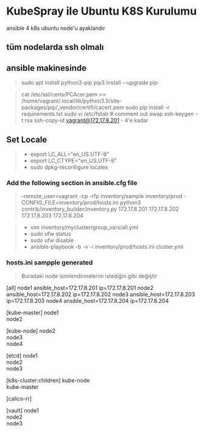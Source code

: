 # KubeSpray ile Ubuntu K8S Kurulumu

ansible 4 k8s ubuntu node'u ayaklandır

## tüm nodelarda ssh olmalı
## ansible makinesinde
>sudo apt install python3-pip
>pip3 install --upgrade pip

>cat /etc/ssl/certs/PCAcer.pem >> /home/vagrant/.local/lib/python3.5/site-packages/pip/_vendor/certifi/cacert.pem 
>sudo pip install -r requirements.txt
>sudo vi /etc/fstab # comment out swap
>ssh-keygen -t rsa
>ssh-copy-id vagrant@172.17.8.201 - 4'e kadar

## **Set Locale**
>- export LC_ALL="en_US.UTF-8"
>- export LC_CTYPE="en_US.UTF-8"
>- sudo dpkg-reconfigure locales
### Add the following section in ansible.cfg file
> -remote_user=vagrant
> -cp -rfp inventory/sample inventory/prod
> -CONFIG_FILE=inventory/prod/hosts.ini python3 contrib/inventory_builder/inventory.py 172.17.8.201 172.17.8.202 172.17.8.203 172.17.8.204
<!-- ### Change the value of the variable ‘boostrap_os’ from ‘none ’to ‘ubuntu’ in the file all.yml. -->
>- vim inventory/mycluster/group_vars/all.yml
>- sudo ufw status
>- sudo ufw disable
>- ansible-playbook -b -v -i inventory/prod/hosts.ini cluster.yml

### hosts.ini sampple generated
> Buradaki node isimlendirmelerini istediğin gibi değiştir

[all]
node1 	 ansible_host=172.17.8.201 ip=172.17.8.201
node2 	 ansible_host=172.17.8.202 ip=172.17.8.202
node3 	 ansible_host=172.17.8.203 ip=172.17.8.203
node4 	 ansible_host=172.17.8.204 ip=172.17.8.204

[kube-master]
node1 	 
node2 	 

[kube-node]
node2 	 
node3 	 
node4 	 

[etcd]
node1 	 
node2 	 
node3 	 

[k8s-cluster:children]
kube-node 	 
kube-master 	 

[calico-rr]

[vault]
node1 	 
node2 	 
node3 	 

